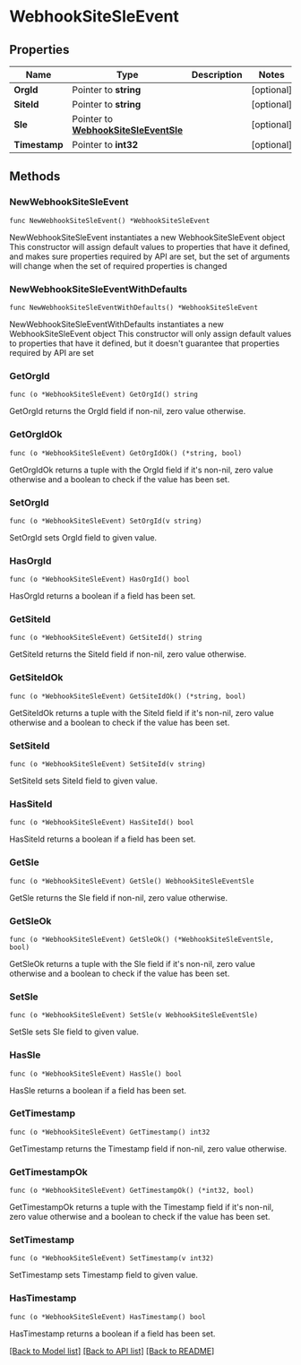# WebhookSiteSleEvent

## Properties

Name | Type | Description | Notes
------------ | ------------- | ------------- | -------------
**OrgId** | Pointer to **string** |  | [optional] 
**SiteId** | Pointer to **string** |  | [optional] 
**Sle** | Pointer to [**WebhookSiteSleEventSle**](WebhookSiteSleEventSle.md) |  | [optional] 
**Timestamp** | Pointer to **int32** |  | [optional] 

## Methods

### NewWebhookSiteSleEvent

`func NewWebhookSiteSleEvent() *WebhookSiteSleEvent`

NewWebhookSiteSleEvent instantiates a new WebhookSiteSleEvent object
This constructor will assign default values to properties that have it defined,
and makes sure properties required by API are set, but the set of arguments
will change when the set of required properties is changed

### NewWebhookSiteSleEventWithDefaults

`func NewWebhookSiteSleEventWithDefaults() *WebhookSiteSleEvent`

NewWebhookSiteSleEventWithDefaults instantiates a new WebhookSiteSleEvent object
This constructor will only assign default values to properties that have it defined,
but it doesn't guarantee that properties required by API are set

### GetOrgId

`func (o *WebhookSiteSleEvent) GetOrgId() string`

GetOrgId returns the OrgId field if non-nil, zero value otherwise.

### GetOrgIdOk

`func (o *WebhookSiteSleEvent) GetOrgIdOk() (*string, bool)`

GetOrgIdOk returns a tuple with the OrgId field if it's non-nil, zero value otherwise
and a boolean to check if the value has been set.

### SetOrgId

`func (o *WebhookSiteSleEvent) SetOrgId(v string)`

SetOrgId sets OrgId field to given value.

### HasOrgId

`func (o *WebhookSiteSleEvent) HasOrgId() bool`

HasOrgId returns a boolean if a field has been set.

### GetSiteId

`func (o *WebhookSiteSleEvent) GetSiteId() string`

GetSiteId returns the SiteId field if non-nil, zero value otherwise.

### GetSiteIdOk

`func (o *WebhookSiteSleEvent) GetSiteIdOk() (*string, bool)`

GetSiteIdOk returns a tuple with the SiteId field if it's non-nil, zero value otherwise
and a boolean to check if the value has been set.

### SetSiteId

`func (o *WebhookSiteSleEvent) SetSiteId(v string)`

SetSiteId sets SiteId field to given value.

### HasSiteId

`func (o *WebhookSiteSleEvent) HasSiteId() bool`

HasSiteId returns a boolean if a field has been set.

### GetSle

`func (o *WebhookSiteSleEvent) GetSle() WebhookSiteSleEventSle`

GetSle returns the Sle field if non-nil, zero value otherwise.

### GetSleOk

`func (o *WebhookSiteSleEvent) GetSleOk() (*WebhookSiteSleEventSle, bool)`

GetSleOk returns a tuple with the Sle field if it's non-nil, zero value otherwise
and a boolean to check if the value has been set.

### SetSle

`func (o *WebhookSiteSleEvent) SetSle(v WebhookSiteSleEventSle)`

SetSle sets Sle field to given value.

### HasSle

`func (o *WebhookSiteSleEvent) HasSle() bool`

HasSle returns a boolean if a field has been set.

### GetTimestamp

`func (o *WebhookSiteSleEvent) GetTimestamp() int32`

GetTimestamp returns the Timestamp field if non-nil, zero value otherwise.

### GetTimestampOk

`func (o *WebhookSiteSleEvent) GetTimestampOk() (*int32, bool)`

GetTimestampOk returns a tuple with the Timestamp field if it's non-nil, zero value otherwise
and a boolean to check if the value has been set.

### SetTimestamp

`func (o *WebhookSiteSleEvent) SetTimestamp(v int32)`

SetTimestamp sets Timestamp field to given value.

### HasTimestamp

`func (o *WebhookSiteSleEvent) HasTimestamp() bool`

HasTimestamp returns a boolean if a field has been set.


[[Back to Model list]](../README.md#documentation-for-models) [[Back to API list]](../README.md#documentation-for-api-endpoints) [[Back to README]](../README.md)


